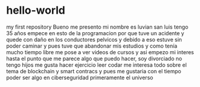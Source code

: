 # hello-world
my first repository
Bueno me presento mi nombre es luvian san luis tengo 35 años empece en esto de la programacion por que tuve un acidente y quede con daño en los conductores pelvicos y debido a eso estuve sin poder caminar y pues tuve que abandonar mis estudios y como tenía mucho tiempo libre me pose a ver videos de cursos y asi empezo mi interes hasta el punto que me parece algo que puedo hacer, soy divorciado no tengo hijos me gusta hacer ejercicio leer codar me interesa todo sobre el tema de blockchain y smart contracs y pues me gustaria con el tiempo poder ser algo en ciberseguridad primeramente el universo  
